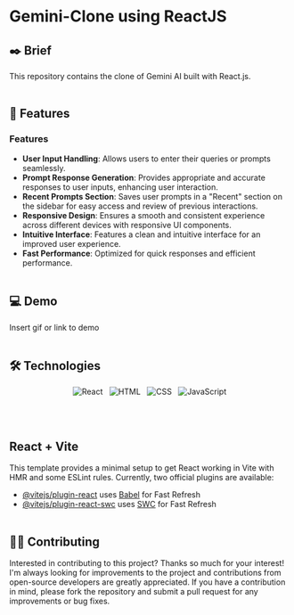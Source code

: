 # Gemini-Clone using ReactJS


## ✒️ Brief
This repository contains the clone of Gemini AI built with React.js.
<br><br>


## 📌 Features

### Features
- **User Input Handling**: Allows users to enter their queries or prompts seamlessly.
- **Prompt Response Generation**: Provides appropriate and accurate responses to user inputs, enhancing user interaction.
- **Recent Prompts Section**: Saves user prompts in a "Recent" section on the sidebar for easy access and review of previous interactions.
- **Responsive Design**: Ensures a smooth and consistent experience across different devices with responsive UI components.
- **Intuitive Interface**: Features a clean and intuitive interface for an improved user experience.
- **Fast Performance**: Optimized for quick responses and efficient performance.
<br><br>


## 💻 Demo
Insert gif or link to demo
<br><br>


## 🛠 Technologies
<div align="center">

![React](https://img.shields.io/badge/React-61DAFB.svg?style=for-the-badge&logo=React&logoColor=black) &nbsp;
![HTML](https://img.shields.io/badge/HTML5-E34F26.svg?style=for-the-badge&logo=HTML5&logoColor=white) &nbsp;
![CSS](https://img.shields.io/badge/CSS3-1572B6.svg?style=for-the-badge&logo=CSS3&logoColor=white) &nbsp;
![JavaScript](https://img.shields.io/badge/JavaScript-F7DF1E.svg?style=for-the-badge&logo=JavaScript&logoColor=black)

</div>
<br><br>


## React + Vite

This template provides a minimal setup to get React working in Vite with HMR and some ESLint rules.
Currently, two official plugins are available:
- [@vitejs/plugin-react](https://github.com/vitejs/vite-plugin-react/blob/main/packages/plugin-react/README.md) uses [Babel](https://babeljs.io/) for Fast Refresh
- [@vitejs/plugin-react-swc](https://github.com/vitejs/vite-plugin-react-swc) uses [SWC](https://swc.rs/) for Fast Refresh
<br><br>


## ✍🏼 Contributing

Interested in contributing to this project? Thanks so much for your interest! I'm always looking for improvements to the project and contributions from open-source developers are greatly appreciated.
If you have a contribution in mind, please fork the repository and submit a pull request for any improvements or bug fixes.
